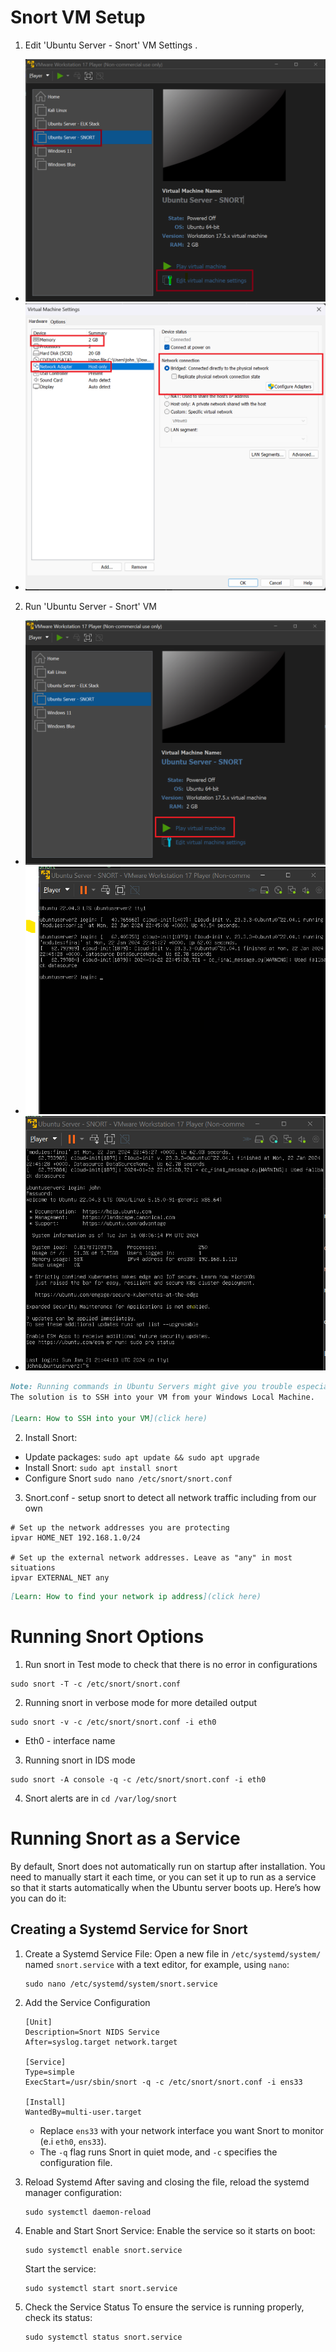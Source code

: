 # Snort VM Setup

1. Edit 'Ubuntu Server - Snort' VM Settings .
- ![Ubuntu Server - SNORT](https://github.com/johnrodrigo27/BlueTeamLab-Snort-ELK-Stack-/blob/main/Images/2.png)
- ![Ubuntu Server - SNORT Settngs](https://github.com/johnrodrigo27/BlueTeamLab-Snort-ELK-Stack-/blob/main/Images/3.png)

2. Run 'Ubuntu Server - Snort' VM
- ![Run Ubuntu Server - SNORT](https://github.com/johnrodrigo27/BlueTeamLab-Snort-ELK-Stack-/blob/main/Images/4.png)
- ![Run Ubuntu Server - SNORT](https://github.com/johnrodrigo27/BlueTeamLab-Snort-ELK-Stack-/blob/main/Images/5.png)
- ![Run Ubuntu Server - SNORT](https://github.com/johnrodrigo27/BlueTeamLab-Snort-ELK-Stack-/blob/main/Images/6.png)

```markdown
Note: Running commands in Ubuntu Servers might give you trouble especially when you want to copy paste text and scroll on the logs.
The solution is to SSH into your VM from your Windows Local Machine.

[Learn: How to SSH into your VM](click here)
```
2. Install Snort:
- Update packages: `sudo apt update && sudo apt upgrade`
- Install Snort: `sudo apt install snort`
- Configure Snort `sudo nano /etc/snort/snort.conf`

3. Snort.conf - setup snort to detect all network traffic including from our own
```
# Set up the network addresses you are protecting
ipvar HOME_NET 192.168.1.0/24

# Set up the external network addresses. Leave as "any" in most situations
ipvar EXTERNAL_NET any

```

```markdown
[Learn: How to find your network ip address](click here)
```


# Running Snort Options
1. Run snort in Test mode to check that there is no error in configurations
	
```
sudo snort -T -c /etc/snort/snort.conf
```

2. Running snort in verbose mode for more detailed output
```
sudo snort -v -c /etc/snort/snort.conf -i eth0
```
- Eth0 - interface name
3. Running snort in IDS mode
```
sudo snort -A console -q -c /etc/snort/snort.conf -i eth0
```
4. Snort alerts are in `cd /var/log/snort`

# Running Snort as a Service
By default, Snort does not automatically run on startup after installation. You need to manually start it each time, or you can set it up to run as a service so that it starts automatically when the Ubuntu server boots up. Here’s how you can do it:

## Creating a Systemd Service for Snort

1. Create a Systemd Service File: 
	Open a new file in `/etc/systemd/system/` named `snort.service` with a text editor, for example, using `nano`:
    ```
	sudo nano /etc/systemd/system/snort.service
	``` 
     
2. Add the Service Configuration
	```
	[Unit]
	Description=Snort NIDS Service
	After=syslog.target network.target

	[Service]
	Type=simple
	ExecStart=/usr/sbin/snort -q -c /etc/snort/snort.conf -i ens33

	[Install]
	WantedBy=multi-user.target
	```
   - Replace `ens33` with your network interface you want Snort to monitor (e.i `eth0`, `ens33`).
   - The `-q` flag runs Snort in quiet mode, and `-c` specifies the configuration file.

3. Reload Systemd
	After saving and closing the file, reload the systemd manager configuration:
	```
	sudo systemctl daemon-reload
	```

4. Enable and Start Snort Service:
	Enable the service so it starts on boot:
	```
 	sudo systemctl enable snort.service
	```
    
	Start the service:
    ```
	sudo systemctl start snort.service
	```
     
5. Check the Service Status
	To ensure the service is running properly, check its status:
	```
	sudo systemctl status snort.service
	```
    
